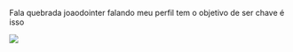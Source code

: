Fala quebrada joaodointer falando meu perfil tem o objetivo de ser chave
é isso




![](https://tenor.com/pt-BR/view/inter-porto-alegre-gif-20185773)
